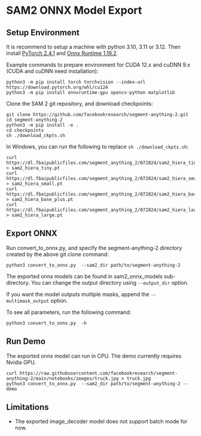 # SAM2 ONNX Model Export

## Setup Environment
It is recommend to setup a machine with python 3.10, 3.11 or 3.12. Then install [PyTorch 2.4.1](https://pytorch.org/) and [Onnx Runtime 1.19.2](https://onnxruntime.ai/docs/install/#python-installs).

Example commands to prepare environment for CUDA 12.x and cuDNN 9.x (CUDA and cuDNN need installation):
```
python3 -m pip install torch torchvision --index-url https://download.pytorch.org/whl/cu124
python3 -m pip install onnxruntime-gpu opencv-python matplotlib
```

Clone the SAM 2 git repository, and download checkpoints:
```
git clone https://github.com/facebookresearch/segment-anything-2.git
cd segment-anything-2
python3 -m pip install -e .
cd checkpoints
sh ./download_ckpts.sh
```

In Windows, you can run the following to replace `sh ./download_ckpts.sh`:
```
curl https://dl.fbaipublicfiles.com/segment_anything_2/072824/sam2_hiera_tiny.pt > sam2_hiera_tiny.pt
curl https://dl.fbaipublicfiles.com/segment_anything_2/072824/sam2_hiera_small.pt > sam2_hiera_small.pt
curl https://dl.fbaipublicfiles.com/segment_anything_2/072824/sam2_hiera_base_plus.pt > sam2_hiera_base_plus.pt
curl https://dl.fbaipublicfiles.com/segment_anything_2/072824/sam2_hiera_large.pt > sam2_hiera_large.pt
```

## Export ONNX
Run convert_to_onnx.py, and specify the segment-anything-2 directory created by the above git clone command:
```
python3 convert_to_onnx.py  --sam2_dir path/to/segment-anything-2
```
The exported onnx models can be found in sam2_onnx_models sub-directory. You can change the output directory using `--output_dir` option.

If you want the model outputs multiple masks, append the `--multimask_output` option.

To see all parameters, run the following command:
```
python3 convert_to_onnx.py  -h
```

## Run Demo
The exported onnx model can run in CPU. The demo currently requires Nvidia GPU.
```
curl https://raw.githubusercontent.com/facebookresearch/segment-anything-2/main/notebooks/images/truck.jpg > truck.jpg
python3 convert_to_onnx.py  --sam2_dir path/to/segment-anything-2 --demo
```

## Limitations
- The exported image_decoder model does not support batch mode for now.
